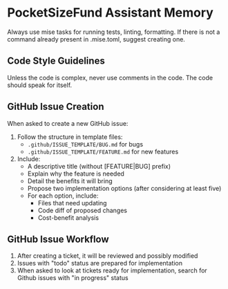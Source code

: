 # PocketSizeFund Assistant Memory

Always use mise tasks for running tests, linting, formatting. If there is not a command already present in .mise.toml, suggest creating one.

## Code Style Guidelines

Unless the code is complex, never use comments in the code. The code should speak for itself.

## GitHub Issue Creation

When asked to create a new GitHub issue:

1. Follow the structure in template files:
   - `.github/ISSUE_TEMPLATE/BUG.md` for bugs
   - `.github/ISSUE_TEMPLATE/FEATURE.md` for new features
2. Include:
   - A descriptive title (without [FEATURE|BUG] prefix)
   - Explain why the feature is needed
   - Detail the benefits it will bring
   - Propose two implementation options (after considering at least five)
   - For each option, include:
     - Files that need updating
     - Code diff of proposed changes
     - Cost-benefit analysis

## GitHub Issue Workflow

1. After creating a ticket, it will be reviewed and possibly modified
2. Issues with "todo" status are prepared for implementation
3. When asked to look at tickets ready for implementation, search for Github issues with "in progress" status
